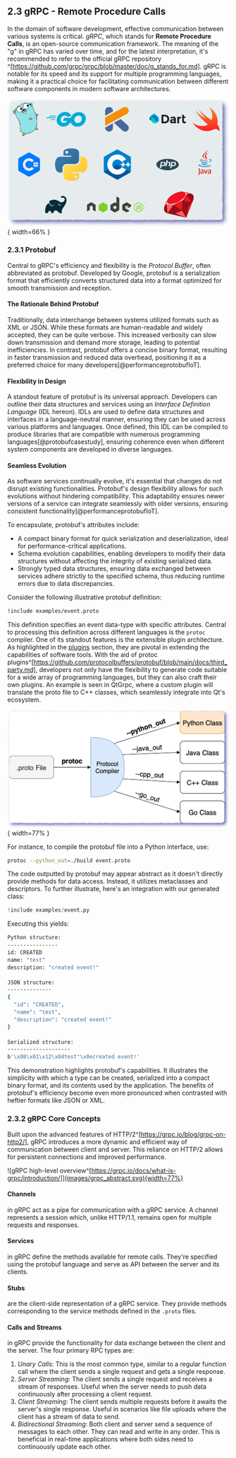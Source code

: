 ## 2.3 gRPC - Remote Procedure Calls

In the domain of software development, effective communication between various
systems is critical. *gRPC*, which stands for **Remote Procedure Calls**, is an
open-source communication framework. The meaning of the "g" in gRPC has varied
over time, and for the latest interpretation, it's recommended to refer to the
official gRPC repository
^[https://github.com/grpc/grpc/blob/master/doc/g_stands_for.md]. gRPC is
notable for its speed and its support for multiple programming languages,
making it a practical choice for facilitating communication between different
software components in modern software architectures.

![gRPC supported languages](images/grpc_langs.png){ width=66% }

### 2.3.1 Protobuf

Central to gRPC's efficiency and flexibility is the *Protocol Buffer*, often
abbreviated as protobuf. Developed by Google, protobuf is a serialization
format that efficiently converts structured data into a format optimized for
smooth transmission and reception.

#### The Rationale Behind Protobuf

Traditionally, data interchange between systems utilized formats such as XML or
JSON. While these formats are human-readable and widely accepted, they can be
quite verbose. This increased verbosity can slow down transmission and demand
more storage, leading to potential inefficiencies. In contrast, protobuf offers
a concise binary format, resulting in faster transmission and reduced data
overhead, positioning it as a preferred choice for many
developers[@performanceprotobufIoT].

#### Flexibility in Design

A standout feature of protobuf is its universal approach. Developers can
outline their data structures and services using an *Interface Definition
Language* (IDL hereon). IDLs are used to define data structures and interfaces
in a language-neutral manner, ensuring they can be used across various
platforms and languages. Once defined, this IDL can be compiled to produce
libraries that are compatible with numerous programming
languages[@protobufcasestudy], ensuring coherence even when different system
components are developed in diverse languages.

#### Seamless Evolution

As software services continually evolve, it's essential that changes do not
disrupt existing functionalities. Protobuf's design flexibility allows for such
evolutions without hindering compatibility. This adaptability ensures newer
versions of a service can integrate seamlessly with older versions, ensuring
consistent functionality[@performanceprotobufIoT].

To encapsulate, protobuf's attributes include:

- A compact binary format for quick serialization and deserialization, ideal
  for performance-critical applications.
- Schema evolution capabilities, enabling developers to modify their data
  structures without affecting the integrity of existing serialized data.
- Strongly typed data structures, ensuring data exchanged between services
  adhere strictly to the specified schema, thus reducing runtime errors due to
  data discrepancies.

Consider the following illustrative protobuf definition:

```proto
!include examples/event.proto
```

This definition specifies an event data-type with specific attributes. Central
to processing this definition across different languages is the `protoc`
compiler. One of its standout features is the extensible plugin architecture.
As highlighted in the [plugins](#plugins) section, they are pivotal in
extending the capabilities of software tools. With the aid of protoc
plugins^[https://github.com/protocolbuffers/protobuf/blob/main/docs/third_party.md],
developers not only have the flexibility to generate code suitable for a wide
array of programming languages, but they can also craft their own plugins. An
example is seen in QtGrpc, where a custom plugin will translate the proto file
to C++ classes, which seamlessly integrate into Qt's ecosystem.

![protoc extensions](images/protobuf_protoc.png){ width=77% }

For instance, to compile the protobuf file into a Python interface, use:

```bash
protoc --python_out=./build event.proto
```

The code outputted by protobuf may appear abstract as it doesn't directly
provide methods for data access. Instead, it utilizes metaclasses and
descriptors. To further illustrate, here's an integration with our generated
class:

```python
!include examples/event.py
```

Executing this yields:

```bash
Python structure:
----------------
id: CREATED
name: "test"
description: "created event!"

JSON structure:
--------------
{
  "id": "CREATED",
  "name": "test",
  "description": "created event!"
}

Serialized structure:
--------------------
b'\x08\x01\x12\x04test"\x0ecreated event!'
```

This demonstration highlights protobuf's capabilities. It illustrates the
simplicity with which a type can be created, serialized into a compact binary
format, and its contents used by the application. The benefits of protobuf's
efficiency become even more pronounced when contrasted with heftier formats
like JSON or XML.

### 2.3.2 gRPC Core Concepts

Built upon the advanced features of
HTTP/2^[https://grpc.io/blog/grpc-on-http2/], gRPC introduces a more dynamic
and efficient way of communication between client and server. This reliance on
HTTP/2 allows for persistent connections and improved performance.

![gRPC high-level overview^[https://grpc.io/docs/what-is-grpc/introduction/]](images/grpc_abstract.svg){width=77%}

#### Channels

in gRPC act as a pipe for communication with a gRPC service. A channel
represents a session which, unlike HTTP/1.1, remains open for multiple requests
and responses.

#### Services

in gRPC define the methods available for remote calls. They're specified using
the protobuf language and serve as API between the server and its clients.

#### Stubs

are the client-side representation of a gRPC service. They provide methods
corresponding to the service methods defined in the `.proto` files.

#### Calls and Streams

in gRPC provide the functionality for data exchange between the client and the
server. The four primary RPC types are:

1. *Unary Calls*: This is the most common type, similar to a regular function call
   where the client sends a single request and gets a single response.
2. *Server Streaming*: The client sends a single request and receives a stream of
   responses. Useful when the server needs to push data continuously after
   processing a client request.
3. *Client Streaming*: The client sends multiple requests before it awaits the
   server's single response. Useful in scenarios like file uploads where the
   client has a stream of data to send.
4. *Bidirectional Streaming*: Both client and server send a sequence of messages
   to each other. They can read and write in any order. This is beneficial in
   real-time applications where both sides need to continuously update each
   other.


